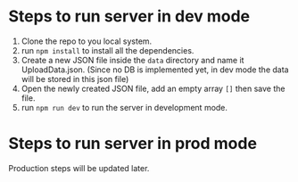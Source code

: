 # Steps to run server in dev mode

1. Clone the repo to you local system.
2. run `npm install` to install all the dependencies.
3. Create a new JSON file inside the `data` directory and name it UploadData.json. (Since no DB is implemented yet, in dev mode the data will be stored in this json file)
4. Open the newly created JSON file, add an empty array `[]` then save the file.
5. run `npm run dev` to run the server in development mode.

# Steps to run server in prod mode

Production steps will be updated later.
